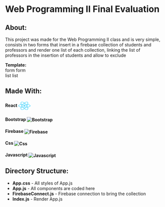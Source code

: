 <h1>Web Programming II Final Evaluation</h1>

<h2>About:</h2>
<p>This project was made for the Web Programming II class and is very simple, consists in two forms that insert in a firebase collection of students and professors and render one list of each collection, linking the list of professors in the insertion of students and allow to exclude</p>
<p><b>Template: </b><br/>
form form<br/>
list   list<br/>
</p>
<h2>Made With:</h2>
<h4>React <img align="center" alt="React" height="30" width="40" src="https://raw.githubusercontent.com/devicons/devicon/master/icons/react/react-original.svg"></h4>
<h4>Bootstrap <img align="center" alt="Bootstrap" height="30" width="40" src="https://cdn.jsdelivr.net/gh/devicons/devicon/icons/bootstrap/bootstrap-plain.svg" /></h4>
<h4>Firebase <img align="center" alt="Firebase" height="30" width="40" src="https://cdn.jsdelivr.net/gh/devicons/devicon/icons/firebase/firebase-plain.svg" /></h4>
<h4>Css <img align="center" alt="Css" height="30" width="40" src="https://cdn.jsdelivr.net/gh/devicons/devicon/icons/css3/css3-original.svg" /></h4>
<h4>Javascript <img align="center" alt="Javascript" height="30" width="40" src="https://cdn.jsdelivr.net/gh/devicons/devicon/icons/javascript/javascript-original.svg" /></h4>
<h2>Directory Structure:</h2>
<ul>
  <li><b>App.css</b> - All styles of App.js</li>
  <li><b>App.js</b> - All components are coded here</li>
  <li><b>FirebaseConnect.js</b> - Firebase connection to bring the collection</li>
  <li><b>Index.js</b> - Render App.js</li>
</ul>
